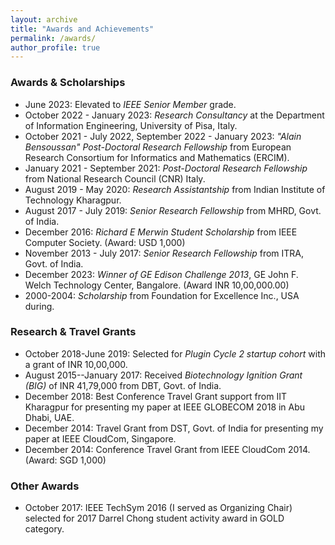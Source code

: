 ```yaml
---
layout: archive
title: "Awards and Achievements"
permalink: /awards/
author_profile: true
---
```


### Awards & Scholarships
  * June 2023: Elevated to _IEEE Senior Member_ grade.
  * October 2022 - January 2023: _Research Consultancy_ at the Department of Information Engineering, University of Pisa, Italy.
  * October 2021 - July 2022, September 2022 - January 2023: _"Alain Bensoussan" Post-Doctoral Research Fellowship_ from European Research Consortium for Informatics and Mathematics (ERCIM).
  * January 2021 - September 2021: _Post-Doctoral Research Fellowship_ from National Research Council (CNR) Italy.
  * August 2019 - May 2020: _Research Assistantship_ from Indian Institute of Technology Kharagpur.
  * August 2017 - July 2019: _Senior Research Fellowship_ from MHRD, Govt. of India.
  * December 2016: _Richard E Merwin Student Scholarship_ from IEEE Computer Society. (Award: USD 1,000)
  * November 2013 - July 2017: _Senior Research Fellowship_ from ITRA, Govt. of India.
  * December 2023: _Winner of GE Edison Challenge 2013_, GE John F. Welch Technology Center, Bangalore. (Award INR 10,00,000.00)
  * 2000-2004: _Scholarship_ from Foundation for Excellence Inc., USA during.


### Research & Travel Grants
  * October 2018-June 2019: Selected for _Plugin Cycle 2 startup cohort_ with a grant of INR 10,00,000.
  * August 2015--January 2017: Received _Biotechnology Ignition Grant (BIG)_ of INR 41,79,000 from DBT, Govt. of India.
  * December 2018: Best Conference Travel Grant support from IIT Kharagpur for presenting my paper at IEEE GLOBECOM 2018 in Abu Dhabi, UAE.
  * December 2014: Travel Grant from DST, Govt. of India for presenting my paper at IEEE CloudCom, Singapore.
  * December 2014: Conference Travel Grant from IEEE CloudCom 2014. (Award: SGD 1,000)


### Other Awards
* October 2017: IEEE TechSym 2016 (I served as Organizing Chair) selected for 2017 Darrel Chong student activity award in GOLD category.
